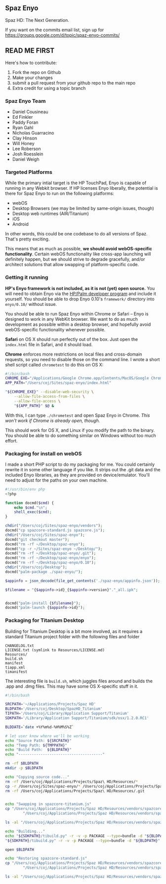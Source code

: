 
## Spaz Enyo ##

Spaz HD: The Next Generation.

If you want on the commits email list, sign up for <https://groups.google.com/d/topic/spaz-enyo-commits/>


## READ ME FIRST ##

Here's how to contribute:

1. Fork the repo on Github
2. Make your changes
3. submit a pull request from *your* github repo to the main repo
4. Extra credit for using a topic branch



### Spaz Enyo Team ###

* Daniel Cousineau
* Ed Finkler
* Paddy Foran
* Ryan Gahl
* Nicholas Guarracino
* Clay Hinson
* Will Honey
* Lee Roberson
* Josh Roesslein
* Daniel Weigh

### Targeted Platforms ###

While the primary intial target is the HP TouchPad, Enyo is capable of running in any Webkit browser. If HP licenses Enyo liberally, the potential is there for Spaz Enyo to run on the following platforms:

* webOS
* Desktop Browsers (we may be limited by same-origin issues, though)
* Desktop web runtimes (AIR/Titanium)
* iOS
* Android

In other words, this could be one codebase to do all versions of Spaz. That's pretty exciting.

This means that as much as possible, **we should avoid webOS-specific functionality**. Certain webOS functionality like cross-app launching will definitely happen, but we should strive to degrade gracefully, and/or architect solutions that allow swapping of platform-specific code.


### Getting it running ###

**HP's Enyo framework is not included, as it is not (yet) open source.** You will need to obtain Enyo via the [HP/Palm developer program](http://developer.palm.com) and include it yourself. You should be able to drop Enyo 0.10's `framework/` directory into `enyo/0.10/` without issue.

You should be able to run Spaz Enyo within Chrome or Safari – Enyo is designed to work in any WebKit browser. We want to do as much development as possible within a desktop browser, and hopefully avoid webOS-specific functionality whenever possible.

**Safari** on OS X should run perfectly out of the box. Just open the `index.html` file in Safari, and it should load.

**Chrome** enforces more restrictions on local files and cross-domain requests, so you need to disable those on the command line. I wrote a short shell script called `chrometest` to do this on OS X:

```` bash
#!/bin/bash
CHROME_EXE="/Applications/Google Chrome.app/Contents/MacOS/Google Chrome"
APP_PATH="/Users/coj/Sites/spaz-enyo/index.html"

"${CHROME_EXE}" --disable-web-security \
    --allow-file-access-from-files \
    --allow-file-access \
    "${APP_PATH}" $@ &
````

With this, I can type `./chrometest` and open Spaz Enyo in Chrome. *This won't work if Chrome is already open, though.*

This should work for OS X, and Linux if you modify the path to the binary. You should be able to do something similar on Windows without too much effort.


### Packaging for install on webOS ###

I made a short PHP script to do my packaging for me. You could certainly rewrite it in some other language if you like. It strips out the .git data and the included Enyo libraries, as they are provided on device/emulator. You'll need to adjust for the paths on your own machine.

```` php
#!/usr/bin/env php
<?php

function docmd($cmd) {
	echo $cmd."\n";
	shell_exec($cmd);
}

chdir("/Users/coj/Sites/spaz-enyo/vendors");
docmd("cp spazcore-standard.js spazcore.js");
chdir("/Users/coj/Sites/spaz-enyo");
docmd("git checkout master");
docmd("rm -rf ~/Desktop/spaz-enyo");
docmd("cp -r ~/Sites/spaz-enyo ~/Desktop/");
docmd("rm -rf ~/Desktop/spaz-enyo/.git");
docmd("rm -rf ~/Desktop/spaz-enyo/enyo");
docmd("rm -rf ~/Desktop/spaz-enyo/0.10");
chdir("/Users/coj/Desktop");
docmd("palm-package ./spaz-enyo/");

$appinfo = json_decode(file_get_contents('./spaz-enyo/appinfo.json'));

$filename = "{$appinfo->id}_{$appinfo->version}"."_all.ipk";


docmd("palm-install {$filename}");
docmd("palm-launch {$appinfo->id}");
````


### Packaging for Titanium Desktop ###

Building for Titanium Desktop is a bit more involved, as it requires a standard Titanium project folder with the following files and folder

	CHANGELOG.txt
	LICENSE.txt (symlink to Resources/LICENSE.md)
	Resources/
	build.sh
	manifest
	tiapp.xml
	timanifest

The interesting file is `build.sh`, which juggles files around and builds the .app and .dmg files. This may have some OS X-specific stuff in it.

```` bash
#!/bin/bash

SRCPATH='~/Applications/Projects/Spaz HD'
BLDPATH='/Users/coj/Desktop/SpazHD_Titanium'
TIPATH='/Users/coj/Library/Application Support/Titanium'
SDKPATH='/Library/Application Support/Titanium/sdk/osx/1.2.0.RC1'

BLDDATE=`date +%Y%m%d-%H%M%S%Z`

# let user know where we'll be working
echo "Source Path: ${SRCPATH}"
echo "Temp Path: ${TMPPATH}"
echo "Build Path:  ${BLDPATH}"
echo "--------------------------------------"

rm -rf $BLDPATH
mkdir -p $BLDPATH

echo "Copying source code..."
rm -rf /Users/coj/Applications/Projects/Spaz\ HD/Resources/*
cp -r /Users/coj/Sites/spaz-enyo/* /Users/coj/Applications/Projects/Spaz\ HD/Resources
rm -rf /Users/coj/Applications/Projects/Spaz\ HD/Resources/.git


echo "Swapping in spazcore-titanium.js"
cp "/Users/coj/Applications/Projects/Spaz HD/Resources/vendors/spazcore-titanium.js" \
        "/Users/coj/Applications/Projects/Spaz HD/Resources/vendors/spazcore.js"

ls -al "/Users/coj/Applications/Projects/Spaz HD/Resources/vendors/spazcore.js" 

echo "Building..."
echo "${SDKPATH}/tibuild.py" -r -v -p PACKAGE --type=bundle -d "${BLDPATH}" "${SRCPATH}"
"${SDKPATH}/tibuild.py" -r -v -p PACKAGE --type=bundle -d "${BLDPATH}" "${SRCPATH}"

open $BLDPATH

echo "Restoring spazcore-standard.js"
cp "/Users/coj/Applications/Projects/Spaz HD/Resources/vendors/spazcore-standard.js" \
        "/Users/coj/Applications/Projects/Spaz HD/Resources/vendors/spazcore.js"

ls -al "/Users/coj/Applications/Projects/Spaz HD/Resources/vendors/spazcore*.js"
````